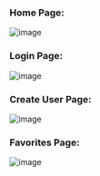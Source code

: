### Home Page:
![image](https://user-images.githubusercontent.com/47184994/64641438-694c3500-d3c9-11e9-86e6-11146249cc6d.png)

### Login Page:
![image](https://user-images.githubusercontent.com/47184994/64641528-97317980-d3c9-11e9-92a1-b1dfe440d5ba.png)

### Create User Page:
![image](https://user-images.githubusercontent.com/47184994/64641609-be884680-d3c9-11e9-80c6-aec74869eaf7.png)

### Favorites Page:
![image](https://user-images.githubusercontent.com/47184994/64641698-f98a7a00-d3c9-11e9-958a-ff5471120c06.png)
